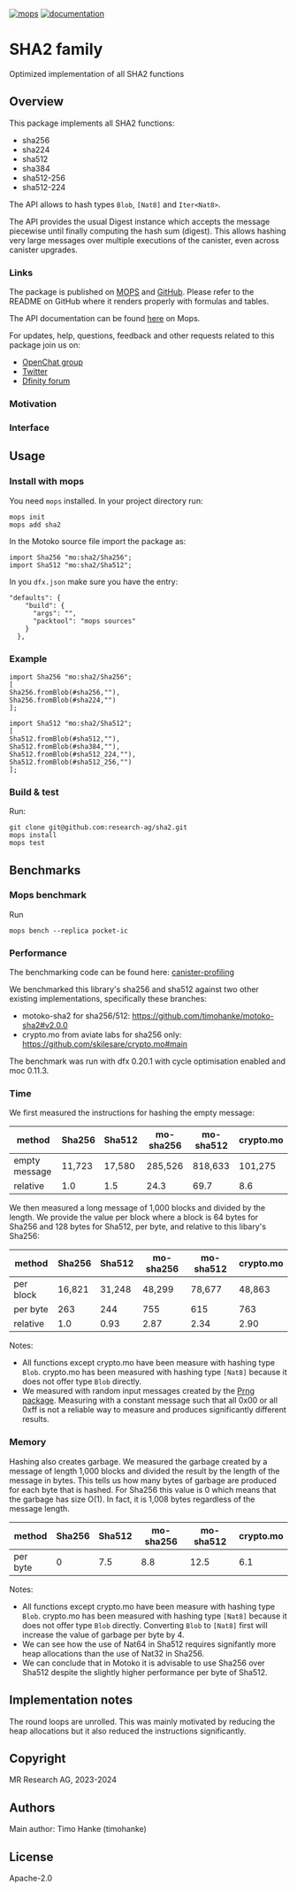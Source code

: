 [![mops](https://oknww-riaaa-aaaam-qaf6a-cai.raw.ic0.app/badge/mops/sha2)](https://mops.one/sha2)
[![documentation](https://oknww-riaaa-aaaam-qaf6a-cai.raw.ic0.app/badge/documentation/sha2)](https://mops.one/sha2/docs)

# SHA2 family 

Optimized implementation of all SHA2 functions

## Overview

This package implements all SHA2 functions:

* sha256
* sha224
* sha512
* sha384
* sha512-256
* sha512-224

The API allows to hash types `Blob`, `[Nat8]` and `Iter<Nat8>`.

The API provides the usual Digest instance which accepts the message piecewise until finally computing the hash sum (digest).
This allows hashing very large messages over multiple executions of the canister, even across canister upgrades.

### Links

The package is published on [MOPS](https://mops.one/sha2) and [GitHub](https://github.com/research-ag/sha2).
Please refer to the README on GitHub where it renders properly with formulas and tables.

The API documentation can be found [here](https://mops.one/sha2/docs/lib) on Mops.

For updates, help, questions, feedback and other requests related to this package join us on:

* [OpenChat group](https://oc.app/2zyqk-iqaaa-aaaar-anmra-cai)
* [Twitter](https://twitter.com/mr_research_ag)
* [Dfinity forum](https://forum.dfinity.org/)

### Motivation

### Interface

## Usage

### Install with mops

You need `mops` installed. In your project directory run:
```
mops init
mops add sha2
```

In the Motoko source file import the package as:
```
import Sha256 "mo:sha2/Sha256";
import Sha512 "mo:sha2/Sha512";
```

In you `dfx.json` make sure you have the entry:
```
"defaults": {
    "build": {
      "args": "",
      "packtool": "mops sources"
    }
  },
```

### Example

```
import Sha256 "mo:sha2/Sha256";
[
Sha256.fromBlob(#sha256,""),
Sha256.fromBlob(#sha224,"")
];
```

```
import Sha512 "mo:sha2/Sha512";
[
Sha512.fromBlob(#sha512,""),
Sha512.fromBlob(#sha384,""),
Sha512.fromBlob(#sha512_224,""),
Sha512.fromBlob(#sha512_256,"")
];
```

### Build & test

Run:
```
git clone git@github.com:research-ag/sha2.git
mops install
mops test
```

## Benchmarks

### Mops benchmark
Run
```
mops bench --replica pocket-ic
```

### Performance
The benchmarking code can be found here: [canister-profiling](https://github.com/research-ag/canister-profiling)

We benchmarked this library's sha256 and sha512 against two other existing implementations,
specifically these branches:

* motoko-sha2 for sha256/512: https://github.com/timohanke/motoko-sha2#v2.0.0
* crypto.mo from aviate labs for sha256 only: https://github.com/skilesare/crypto.mo#main

The benchmark was run with dfx 0.20.1 with cycle optimisation enabled and moc 0.11.3.

### Time

We first measured the instructions for hashing the empty message:

|method|Sha256|Sha512|mo-sha256|mo-sha512|crypto.mo|
|---|---|---|---|---|---|
|empty message|11,723|17,580|285,526|818,633|101,275|
|relative|1.0|1.5|24.3|69.7|8.6|

We then measured a long message of 1,000 blocks and divided by the length.
We provide the value per block where a block is 64 bytes for Sha256 and 128 bytes for Sha512, per byte, and relative to this libary's Sha256:

|method|Sha256|Sha512|mo-sha256|mo-sha512|crypto.mo|
|---|---|---|---|---|---|
|per block|16,821|31,248|48,299|78,677|48,863|
|per byte|263|244|755|615|763|
|relative|1.0|0.93|2.87|2.34|2.90|

Notes:

* All functions except crypto.mo have been measure with hashing type `Blob`. crypto.mo has been measured with hashing type `[Nat8]` because it does not offer type `Blob` directly.
* We measured with random input messages created by the [Prng package](https://mops.one/prng). Measuring with a constant message such that all 0x00 or all 0xff is not a reliable way to measure and produces significantly different results.

### Memory

Hashing also creates garbage.
We measured the garbage created by a message of length 1,000 blocks and divided the result by the length of the message in bytes. 
This tells us how many bytes of garbage are produced for each byte that is hashed.
For Sha256 this value is 0 which means that the garbage has size O(1).
In fact, it is 1,008 bytes regardless of the message length.

|method|Sha256|Sha512|mo-sha256|mo-sha512|crypto.mo|
|---|---|---|---|---|---|
|per byte|0|7.5|8.8|12.5|6.1|

Notes: 

* All functions except crypto.mo have been measure with hashing type `Blob`. crypto.mo has been measured with hashing type `[Nat8]` because it does not offer type `Blob` directly. Converting `Blob` to `[Nat8]` first will increase the value of garbage per byte by 4.
* We can see how the use of Nat64 in Sha512 requires signifantly more heap allocations than the use of Nat32 in Sha256.
* We can conclude that in Motoko it is advisable to use Sha256 over Sha512 despite the slightly higher performance per byte of Sha512.

## Implementation notes

The round loops are unrolled.
This was mainly motivated by reducing the heap allocations but it also reduced the instructions significantly.

## Copyright

MR Research AG, 2023-2024
## Authors

Main author: Timo Hanke (timohanke)
## License 

Apache-2.0

